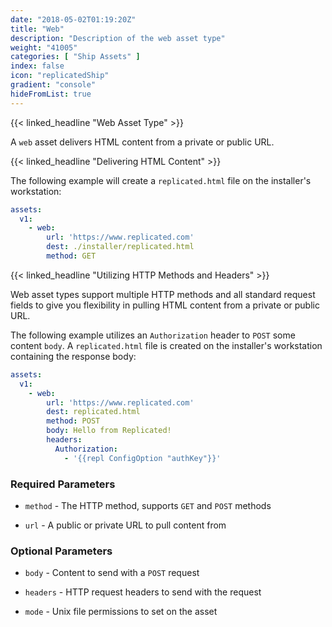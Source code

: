 ```yaml
---
date: "2018-05-02T01:19:20Z"
title: "Web"
description: "Description of the web asset type"
weight: "41005"
categories: [ "Ship Assets" ]
index: false
icon: "replicatedShip"
gradient: "console"
hideFromList: true
---
```

{{< linked_headline "Web Asset Type" >}}

A `web` asset delivers HTML content from a private or public URL.

{{< linked_headline "Delivering HTML Content" >}}

The following example will create a `replicated.html` file on the installer's workstation:

```yaml
assets:
  v1:
    - web:
        url: 'https://www.replicated.com'
        dest: ./installer/replicated.html
        method: GET
```

{{< linked_headline "Utilizing HTTP Methods and Headers" >}}

Web asset types support multiple HTTP methods and all standard request fields to give you flexibility in pulling HTML content from a private or public URL.

The following example utilizes an `Authorization` header to `POST` some content `body`. A `replicated.html` file is created on the installer's workstation containing the response body:

```yaml
assets:
  v1:
    - web:
        url: 'https://www.replicated.com'
        dest: replicated.html
        method: POST
        body: Hello from Replicated!
        headers:
          Authorization:
            - '{{repl ConfigOption "authKey"}}'
```

    
### Required Parameters


- `method` - The HTTP method, supports `GET` and `POST` methods


- `url` - A public or private URL to pull content from


    
### Optional Parameters


- `body` - Content to send with a `POST` request


- `headers` - HTTP request headers to send with the request


- `mode` - Unix file permissions to set on the asset